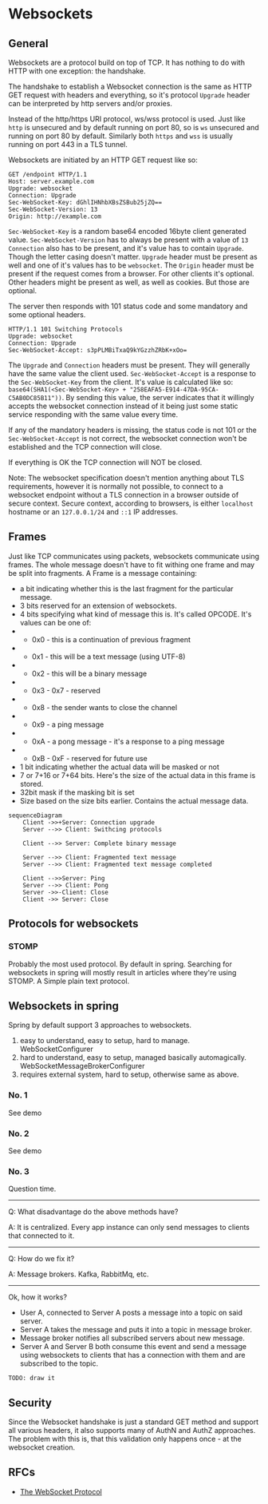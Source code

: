 # Websockets

## General
Websockets are a protocol build on top of TCP. It has nothing to do with HTTP with one exception: the handshake.

The handshake to establish a Websocket connection is the same as HTTP GET request with headers and everything, 
so it's protocol `Upgrade` header can be interpreted by http servers and/or proxies.

Instead of the http/https URI protocol, ws/wss protocol is used.
Just like `http` is unsecured and by default running on port 80, so is `ws` unsecured and running on port 80 by default.
Similarly both `https` and `wss` is usually running on port 443 in a TLS tunnel.

Websockets are initiated by an HTTP GET request like so:
```
GET /endpoint HTTP/1.1
Host: server.example.com
Upgrade: websocket
Connection: Upgrade
Sec-WebSocket-Key: dGhlIHNhbXBsZSBub25jZQ==
Sec-WebSocket-Version: 13
Origin: http://example.com
```

`Sec-WebSocket-Key` is a random base64 encoded 16byte client generated value.
`Sec-WebSocket-Version` has to always be present with a value of `13`
`Connection` also has to be present, and it's value has to contain `Upgrade`. Though the letter casing doesn't matter.
`Upgrade` header must be present as well and one of it's values has to be `websocket`.
The `Origin` header must be present if the request comes from a browser. For other clients it's optional.
Other headers might be present as well, as well as cookies. But those are optional.

The server then responds with 101 status code and some mandatory and some optional headers.
```
HTTP/1.1 101 Switching Protocols
Upgrade: websocket
Connection: Upgrade
Sec-WebSocket-Accept: s3pPLMBiTxaQ9kYGzzhZRbK+xOo=
```
The `Upgrade` and `Connection` headers must be present. They will generally have the same value the client used.
`Sec-WebSocket-Accept` is a response to the `Sec-WebSocket-Key` from the client. It's value is calculated like so:
`base64(SHA1(<Sec-WebSocket-Key> + "258EAFA5-E914-47DA-95CA-C5AB0DC85B11"))`.
By sending this value, the server indicates that it willingly accepts the websocket connection instead of it being just some static service responding with the same value every time.

If any of the mandatory headers is missing, the status code is not 101 or the  `Sec-WebSocket-Accept` is not correct, the websocket connection won't be established and the TCP connection will close.

If everything is OK the TCP connection will NOT be closed.

Note: The websocket specification doesn't mention anything about TLS requirements, however it is normally not possible,
to connect to a websocket endpoint without a TLS connection in a browser outside of secure context.
Secure context, according to browsers, is either `localhost` hostname or an `127.0.0.1/24` and `::1` IP addresses.

## Frames

Just like TCP communicates using packets, websockets communicate using frames. The whole message doesn't have to fit withing one frame and may be split into fragments.
A Frame is a message containing:
- a bit indicating whether this is the last fragment for the particular message.
- 3 bits reserved for an extension of websockets.
- 4 bits specifying what kind of message this is. It's called OPCODE. It's values can be one of:
- - 0x0 - this is a continuation of previous fragment
- - 0x1 - this will be a text message (using UTF-8)
- - 0x2 - this will be a binary message
- - 0x3 - 0x7 - reserved
- - 0x8 - the sender wants to close the channel
- - 0x9 - a ping message
- - 0xA - a pong message - it's a response to a ping message
- - 0xB - 0xF - reserved for future use
- 1 bit indicating whether the actual data will be masked or not
- 7 or 7+16 or 7+64 bits. Here's the size of the actual data in this frame is stored.
- 32bit mask if the masking bit is set
- Size based on the size bits earlier. Contains the actual message data.


```mermaid
sequenceDiagram
    Client ->>+Server: Connection upgrade
    Server -->> Client: Swithcing protocols
    
    Client -->> Server: Complete binary message
    
    Server -->> Client: Fragmented text message
    Server -->> Client: Fragmented text message completed
    
    Client -->>Server: Ping
    Server -->> Client: Pong
    Server ->>-Client: Close
    Client ->> Server: Close

```
## Protocols for websockets
### STOMP
Probably the most used protocol. By default in spring. Searching for websockets in spring will mostly result in articles where they're using STOMP.
A Simple plain text protocol.


## Websockets in spring
Spring by default support 3 approaches to websockets.
1) easy to understand, easy to setup, hard to manage. WebSocketConfigurer
2) hard to understand, easy to setup, managed basically automagically. WebSocketMessageBrokerConfigurer
3) requires external system, hard to setup, otherwise same as above.

### No. 1
See demo

### No. 2
See demo

### No. 3
Question time. 

---

Q: What disadvantage do the above methods have?

A: It is centralized. Every app instance can only send messages to clients that connected to it. 

---

Q: How do we fix it?

A: Message brokers. Kafka, RabbitMq, etc.

---

Ok, how it works?

- User A, connected to Server A posts a message into a topic on said server.
- Server A takes the message and puts it into a topic in message broker.
- Message broker notifies all subscribed servers about new message.
- Server A and Server B both consume this event and send a message using websockets to clients that has a connection with them and are subscribed to the topic.

```mermaid
TODO: draw it
```

## Security
Since the Websocket handshake is just a standard GET method and support all various headers, it also supports many of AuthN and AuthZ approaches.
The problem with this is, that this validation only happens once - at the websocket creation.

## RFCs
- [The WebSocket Protocol](https://datatracker.ietf.org/doc/html/rfc6455)
